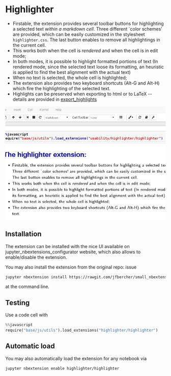 Highlighter
===========

- Firstable, the extension provides <span class="mark">several toolbar buttons</span> for highlighting a selected text _within a markdown cell_. Three different \`color schemes' are provided, which can be easily customized in the stylesheet `highlighter.css`. The last button enables to remove all highlightings in the current cell. 
- This works both <span class="burk">when the cell is _rendered_ and when the cell is in edit mode</span>; 
- In both modes, it is possible to highlight formatted portions of text (In rendered mode, since the selected text loose its formatting, an heuristic is applied to find the best alignment with the actual text)
- When no text is selected, the whole cell is highlighted; 
- The extension also provides two keyboard shortcuts (Alt-G and Alt-H) which fire the highlighting of the selected text. 
- Highlights can be preserved when exporting to html or to LaTeX -- details are provided in [export_highlights](https://rawgit.com/jfbercher/small_nbextensions/master/usability/highlighter/export_highlights.html)


![](image.gif)


Installation
------------

The extension can be installed with the nice UI available on jupyter_nbextensions_configurator website, which also allows to enable/disable the extension.

You may also install the extension from the original repo: issue

```bash
jupyter nbextension install https://rawgit.com/jfbercher/small_nbextensions/master/highlighter.zip  --user
```
at the command line.


Testing
-------

Use a code cell with

```python
%%javascript
require("base/js/utils").load_extensions("highlighter/highlighter")
```


Automatic load
--------------

You may also automatically load the extension for any notebook via

```bash
jupyter nbextension enable highlighter/highlighter
```

